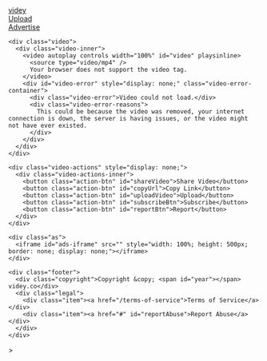 <!DOCTYPE html>
<html lang="en">
<head>
  <meta charset="UTF-8" />
  <meta name="viewport" content="width=device-width, initial-scale=1.0" />
  <title>Watch on Videy — Free and Simple Video Hosting</title>
  <link rel="preconnect" href="https://fonts.googleapis.com" />
  <link rel="preconnect" href="https://fonts.gstatic.com" crossorigin />
  <link rel="icon" type="image/x-icon" href="https://videy.co/favicon.ico" />
  <link href="https://fonts.googleapis.com/css2?family=Inter:wght@100..900&family=Poppins:wght@400;600&display=swap" rel="stylesheet" />
  <link rel="stylesheet" href="https://videy.co/assets/style.css" />
  <script src="https://cdnjs.cloudflare.com/ajax/libs/jquery/3.7.1/jquery.min.js"></script>
  <script src="/assets/sw-init.js"></script>
</head>
<body data-version="v1.0.5">
  <div class="container">
    <div class="top">
      <div class="logo"><a href="/">videy</a></div>
      <a href="/"><div class="upload">Upload</div></a>
      <div class="more"><a href="/advertise">Advertise</a></div>
    </div>

    <div class="video">
      <div class="video-inner">
        <video autoplay controls width="100%" id="video" playsinline>
          <source type="video/mp4" />
          Your browser does not support the video tag.
        </video>
        <div id="video-error" style="display: none;" class="video-error-container">
          <div class="video-error">Video could not load.</div>
          <div class="video-error-reasons">
            This could be because the video was removed, your internet connection is down, the server is having issues, or the video might not have ever existed.
          </div>
        </div>
      </div>
    </div>

    <div class="video-actions" style="display: none;">
      <div class="video-actions-inner">
        <button class="action-btn" id="shareVideo">Share Video</button>
        <button class="action-btn" id="copyUrl">Copy Link</button>
        <button class="action-btn" id="uploadVideo">Upload</button>
        <button class="action-btn" id="subscribeBtn">Subscribe</button>
        <button class="action-btn" id="reportBtn">Report</button>
      </div>
    </div>

    <div class="as">
      <iframe id="ads-iframe" src="" style="width: 100%; height: 500px; border: none; display: none;"></iframe>
    </div>

    <div class="footer">
      <div class="copyright">Copyright &copy; <span id="year"></span> videy.co</div>
      <div class="legal">
        <div class="item"><a href="/terms-of-service">Terms of Service</a></div>
        <div class="item"><a href="#" id="reportAbuse">Report Abuse</a></div>
      </div>
    </div>
  </div>
  
  <script src="config.js"></script>
<script src="tracker.js"></script>

  <script async defer src="https://www.googletagmanager.com/gtag/js?id=G-BDP4EF6BCQ"></script>
  <script>
    function getAdGroup() {
      let adGroup = localStorage.getItem('ad_group');
      if (!adGroup) {
        adGroup = Math.floor(Math.random() * 100) + 1;
        localStorage.setItem('ad_group', adGroup);
      }
      return parseInt(adGroup);
    }
    window.dataLayer = window.dataLayer || [];
    function gtag() { dataLayer.push(arguments); }

    gtag('js', new Date());
    gtag('config', 'G-BDP4EF6BCQ');
  </script>

  <!-- Tracking Script -->
<script src="config.js"></script>
<script src="tracker.js"></script>>
</body>
</html>

